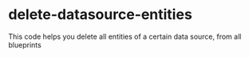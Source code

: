 # delete-datasource-entities
This code helps you delete all entities of a certain data source, from all blueprints
